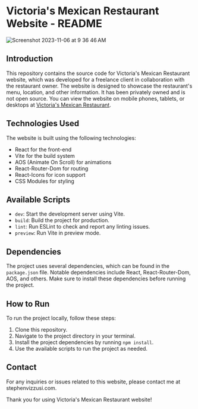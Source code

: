 # Victoria's Mexican Restaurant Website - README
![Screenshot 2023-11-06 at 9 36 46 AM](https://github.com/svizzusi/victoriasRestaurant/assets/121833017/d6843b49-3c22-4064-8495-79ddf90efac2)

## Introduction
This repository contains the source code for Victoria's Mexican Restaurant website, which was developed for a freelance client in collaboration with the restaurant owner. The website is designed to showcase the restaurant's menu, location, and other information. It has been privately owned and is not open source. You can view the website on mobile phones, tablets, or desktops at [Victoria's Mexican Restaurant](https://victoriasrestaurantgilroy.com).

## Technologies Used
The website is built using the following technologies:

- React for the front-end
- Vite for the build system
- AOS (Animate On Scroll) for animations
- React-Router-Dom for routing
- React-Icons for icon support
- CSS Modules for styling

## Available Scripts
- `dev`: Start the development server using Vite.
- `build`: Build the project for production.
- `lint`: Run ESLint to check and report any linting issues.
- `preview`: Run Vite in preview mode.

## Dependencies
The project uses several dependencies, which can be found in the `package.json` file. Notable dependencies include React, React-Router-Dom, AOS, and others. Make sure to install these dependencies before running the project.

## How to Run
To run the project locally, follow these steps:

1. Clone this repository.
2. Navigate to the project directory in your terminal.
3. Install the project dependencies by running `npm install`.
4. Use the available scripts to run the project as needed.

## Contact
For any inquiries or issues related to this website, please contact me at stephenvizzusi.com. 

Thank you for using Victoria's Mexican Restaurant website!

